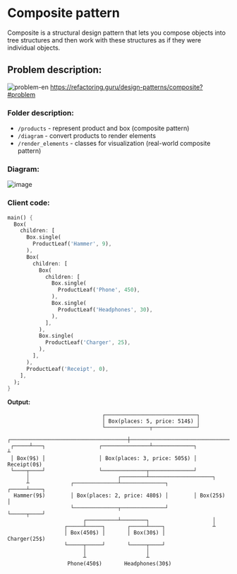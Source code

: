 # Composite pattern
Composite is a structural design pattern that lets you compose objects into tree structures and then
work with these structures as if they were individual objects.

## Problem description:
![problem-en](https://user-images.githubusercontent.com/8049534/147579298-0c60c4a7-6acb-4ab3-a973-e06524c5a061.png)
https://refactoring.guru/design-patterns/composite?#problem

### Folder description:
- `/products` - represent product and box (composite pattern)
- `/diagram` - convert products to render elements
- `/render_elements` - classes for visualization (real-world composite pattern)

### Diagram:

![image](https://user-images.githubusercontent.com/8049534/147579175-f5ce6191-a76a-4f1f-8ac9-fae1a26f87bb.png)

### Client code:
```dart
main() {
  Box(
    children: [
      Box.single(
        ProductLeaf('Hammer', 9),
      ),
      Box(
        children: [
          Box(
            children: [
              Box.single(
                ProductLeaf('Phone', 450),
              ),
              Box.single(
                ProductLeaf('Headphones', 30),
              ),
            ],
          ),
          Box.single(
            ProductLeaf('Charger', 25),
          ),
        ],
      ),
      ProductLeaf('Receipt', 0),
    ],
  );
}
```

**Output:**
```
                              ┌─────────────────────────────┐                                
                              │ Box(places: 5, price: 514$) │                                
                              └──────────────┬──────────────┘                                
       ┌─────────────────────────────────────┼─────────────────────────────────────┐         
 ┌─────┴───┐                 ┌───────────────┴─────────────┐                       ┴         
 │ Box(9$) │                 │ Box(places: 3, price: 505$) │                  Receipt(0$)    
 └────┬────┘                 └──────────────┬──────────────┘                                 
      │                            ┌────────┴────────────────────┐                           
      ┴             ┌──────────────┴──────────────┐        ┌─────┴────┐                      
  Hammer(9$)        │ Box(places: 2, price: 480$) │        │ Box(25$) │                      
                    └──────────────┬──────────────┘        └─────┬────┘                      
                        ┌──────────┴────────┐                    │                           
                  ┌─────┴─────┐       ┌─────┴────┐               ┴                           
                  │ Box(450$) │       │ Box(30$) │         Charger(25$)                      
                  └─────┬─────┘       └─────┬────┘                                           
                        │                   │                                                
                        ┴                   ┴                                                
                   Phone(450$)       Headphones(30$)                                         
                                                                                             
```
